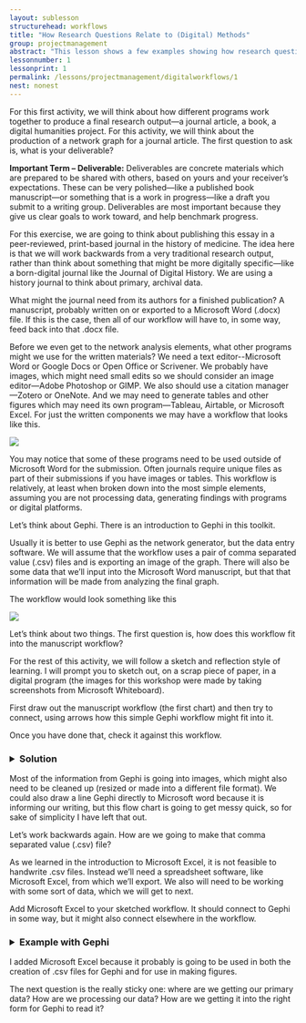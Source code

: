 ```yaml
---
layout: sublesson
structurehead: workflows
title: "How Research Questions Relate to (Digital) Methods"
group: projectmanagement
abstract: "This lesson shows a few examples showing how research questions can be tied to digital methodologies."
lessonnumber: 1
lessonprint: 1
permalink: /lessons/projectmanagement/digitalworkflows/1
nest: nonest
---
```


For this first activity, we will think about how different programs work together to produce a final research output—a journal article, a book, a digital humanities project. For this activity, we will think about the production of a network graph for a journal article.
The first question to ask is, what is your deliverable?

**Important Term – Deliverable:** Deliverables are concrete materials which are prepared to be shared with others, based on yours and your receiver’s expectations. These can be very polished—like a published book manuscript—or something that is a work in progress—like a draft you submit to a writing group. Deliverables are most important because they give us clear goals to work toward, and help benchmark progress.

For this exercise, we are going to think about publishing this essay in a peer-reviewed, print-based journal in the history of medicine. The idea here is that we will work backwards from a very traditional research output, rather than think about something that might be more digitally specific—like a born-digital journal like the Journal of Digital History. We are using a history journal to think about primary, archival data. 

What might the journal need from its authors for a finished publication? A manuscript, probably written on or exported to a Microsoft Word (.docx) file. If this is the case, then all of our workflow will have to, in some way, feed back into that .docx file.

Before we even get to the network analysis elements, what other programs might we use for the written materials? We need a text editor--Microsoft Word or Google Docs or Open Office or Scrivener. We probably have images, which might need small edits so we should consider an image editor—Adobe Photoshop or GIMP. We also should use a citation manager—Zotero or OneNote. And we may need to generate tables and other figures which may need its own program—Tableau, Airtable, or Microsoft Excel. For just the written components we may have a workflow that looks like this.

<img src="{{ site.baseurl }}/assets/img/workflow1.jpg">

You may notice that some of these programs need to be used outside of Microsoft Word for the submission. Often journals require unique files as part of their submissions if you have images or tables. This workflow is relatively, at least when broken down into the most simple elements, assuming you are not processing data, generating findings with programs or digital platforms.

Let’s think about Gephi. There is an introduction to Gephi in this toolkit.

Usually it is better to use Gephi as the network generator, but the data entry software. We will assume that the workflow uses a pair of comma separated value (.csv) files and is exporting an image of the graph. There will also be some data that we’ll input into the Microsoft Word manuscript, but that that information will be made from analyzing the final graph.

The workflow would look something like this

<img src="{{ site.baseurl }}/assets/img/workflow2.jpg">

Let’s think about two things. The first question is, how does this workflow fit into the manuscript workflow?

For the rest of this activity, we will follow a sketch and reflection style of learning. I will prompt you to sketch out, on a scrap piece of paper, in a digital program (the images for this workshop were made by taking screenshots from Microsoft Whiteboard).

First draw out the manuscript workflow (the first chart) and then try to connect, using arrows how this simple Gephi workflow might fit into it.

Once you have done that, check it against this workflow.

<h3><details>
	<summary>Solution</summary>
	<img src="{{ site.baseurl }}/assets/img/workflow3.jpg">
</details></h3>

Most of the information from Gephi is going into images, which might also need to be cleaned up (resized or made into a different file format). We could also draw a line Gephi directly to Microsoft word because it is informing our writing, but this flow chart is going to get messy quick, so for sake of simplicity I have left that out.

Let’s work backwards again. How are we going to make that comma separated value (.csv) file?

As we learned in the introduction to Microsoft Excel, it is not feasible to handwrite .csv files. Instead we’ll need a spreadsheet software, like Microsoft Excel, from which we’ll export. We also will need to be working with some sort of data, which we will get to next.

Add Microsoft Excel to your sketched workflow. It should connect to Gephi in some way, but it might also connect elsewhere in the workflow.

<h3><details>
	<summary>Example with Gephi</summary>
	<img src="{{ site.baseurl }}/assets/img/workflow4.jpg">
</details></h3>

I added Microsoft Excel because it probably is going to be used in both the creation of .csv files for Gephi and for use in making figures.

The next question is the really sticky one: where are we getting our primary data? How are we processing our data? How are we getting it into the right form for Gephi to read it?
